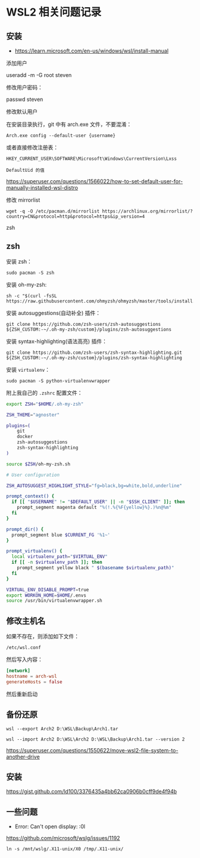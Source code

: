 # WSL2 相关问题记录

[annotation]: [id] (a08cb247-1b92-4a43-b0e5-fa9034e1b3af)
[annotation]: [status] (public)
[annotation]: [create_time] (2024-04-25 15:42:23)
[annotation]: [category] (计算机技术)
[annotation]: [tags] ()
[annotation]: [comments] (false)
[annotation]: [url] (http://blog.ccyg.studio/article/a08cb247-1b92-4a43-b0e5-fa9034e1b3af)

## 安装

- https://learn.microsoft.com/en-us/windows/wsl/install-manual

添加用户

useradd -m -G root steven

修改用户密码：

passwd steven

修改默认用户

在安装目录执行，git 中有 arch.exe 文件，不要混淆：

    Arch.exe config --default-user {username}

或者直接修改注册表：

    HKEY_CURRENT_USER\SOFTWARE\Microsoft\Windows\CurrentVersion\Lxss

    DefaultUid 的值

https://superuser.com/questions/1566022/how-to-set-default-user-for-manually-installed-wsl-distro 

修改 mirrorlist

    wget -q -O /etc/pacman.d/mirrorlist https://archlinux.org/mirrorlist/?country=CN&protocol=http&protocol=https&ip_version=4

zsh


## zsh

安装 zsh：

    sudo pacman -S zsh

安装 oh-my-zsh:

    sh -c "$(curl -fsSL https://raw.githubusercontent.com/ohmyzsh/ohmyzsh/master/tools/install.sh)"

安装 autosuggestions(自动补全) 插件：

    git clone https://github.com/zsh-users/zsh-autosuggestions ${ZSH_CUSTOM:-~/.oh-my-zsh/custom}/plugins/zsh-autosuggestions

安装 syntax-highlighting(语法高亮) 插件：

    git clone https://github.com/zsh-users/zsh-syntax-highlighting.git ${ZSH_CUSTOM:-~/.oh-my-zsh/custom}/plugins/zsh-syntax-highlighting

安装 `virtualenv`：

    sudo pacman -S python-virtualenvwrapper

附上我自己的 `.zshrc` 配置文件：

```sh
export ZSH="$HOME/.oh-my-zsh"

ZSH_THEME="agnoster"

plugins=(
	git
	docker
	zsh-autosuggestions
	zsh-syntax-highlighting 
)

source $ZSH/oh-my-zsh.sh

# User configuration

ZSH_AUTOSUGGEST_HIGHLIGHT_STYLE="fg=black,bg=white,bold,underline"

prompt_context() {
  if [[ "$USERNAME" != "$DEFAULT_USER" || -n "$SSH_CLIENT" ]]; then
    prompt_segment magenta default "%(!.%{%F{yellow}%}.)%n@%m"
  fi
}

prompt_dir() {
  prompt_segment blue $CURRENT_FG '%1~'
}

prompt_virtualenv() {
  local virtualenv_path="$VIRTUAL_ENV"
  if [[ -n $virtualenv_path ]]; then
    prompt_segment yellow black " $(basename $virtualenv_path)"
  fi
}

VIRTUAL_ENV_DISABLE_PROMPT=true
export WORKON_HOME=$HOME/.envs
source /usr/bin/virtualenvwrapper.sh
```

## 修改主机名

如果不存在，则添加如下文件：

`/etc/wsl.conf`

然后写入内容：

```conf
[network]
hostname = arch-wsl
generateHosts = false
```

然后重新启动

## 备份还原

    wsl --export Arch2 D:\WSL\Backup\Arch1.tar

    wsl --import Arch2 D:\WSL\Arch2 D:\WSL\Backup\Arch1.tar --version 2

https://superuser.com/questions/1550622/move-wsl2-file-system-to-another-drive


## 安装

https://gist.github.com/ld100/3376435a4bb62ca0906b0cff9de4f94b


## 一些问题

- Error: Can't open display: :0l

https://github.com/microsoft/wslg/issues/1192

    ln -s /mnt/wslg/.X11-unix/X0 /tmp/.X11-unix/
